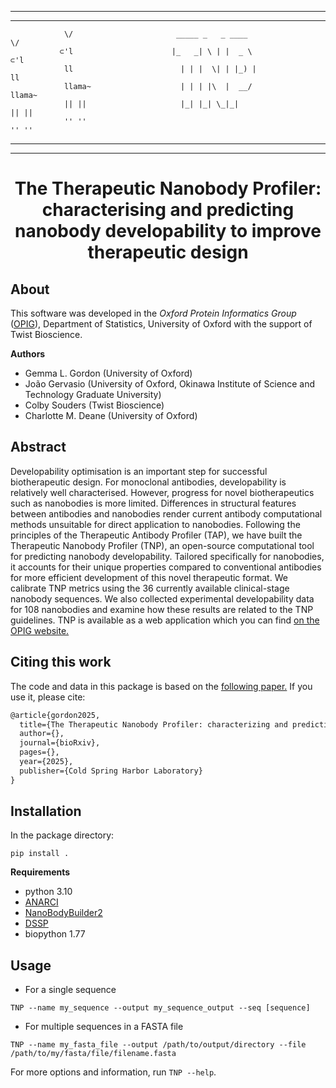 -----------------------------------------------------------------------------------------------------
-----------------------------------------------------------------------------------------------------
                \/                       _____ _   _ ____                   \/
               ⊂'l                      |_   _| \ | |  _ \                 ⊂'l     
                ll                        | | |  \| | |_) |                 ll     
                llama~                    | | | |\  |  __/                  llama~ 
                || ||                     |_| |_| \_|_|                     || || 
                '' ''                                                       '' ''
-----------------------------------------------------------------------------------------------------
-----------------------------------------------------------------------------------------------------

<div align="center">    
 
# The Therapeutic Nanobody Profiler: characterising and predicting nanobody developability to improve therapeutic design

</div>

## About

This software was developed in the _Oxford Protein Informatics Group_ ([OPIG](http://opig.stats.ox.ac.uk/)), Department of Statistics, University of Oxford with the support of Twist Bioscience.

**Authors**

* Gemma L. Gordon (University of Oxford)
* João Gervasio (University of Oxford, Okinawa Institute of Science and Technology Graduate University)
* Colby Souders (Twist Bioscience)
* Charlotte M. Deane (University of Oxford)


## Abstract 

Developability optimisation is an important step for successful biotherapeutic design. For monoclonal antibodies, developability is relatively well characterised. However, progress for novel biotherapeutics such as nanobodies is more limited. Differences in structural features between antibodies and nanobodies render current antibody computational methods unsuitable for direct application to nanobodies. Following the principles of the Therapeutic Antibody Profiler (TAP), we have built the Therapeutic Nanobody Profiler (TNP), an open-source computational tool for predicting nanobody developability. Tailored specifically for nanobodies, it accounts for their unique properties compared to conventional antibodies for more efficient development of this novel therapeutic format. We calibrate TNP metrics using the 36 currently available clinical-stage nanobody sequences. We also collected experimental developability data for 108 nanobodies and examine how these results are related to the TNP guidelines. TNP is available as a web application which you can find <a href="https://opig.stats.ox.ac.uk/webapps/tnp">on the OPIG website.</a>

## Citing this work

The code and data in this package is based on the <a href="">following paper.</a> If you use it, please cite:

```tex
@article{gordon2025,
  title={The Therapeutic Nanobody Profiler: characterizing and predicting nanobody developability to improve therapeutic design},
  author={},
  journal={bioRxiv},
  pages={},
  year={2025},
  publisher={Cold Spring Harbor Laboratory}
}
```

## Installation

In the package directory:

`pip install .`

**Requirements**

- python 3.10
- [ANARCI](https://github.com/oxpig/ANARCI)
- [NanoBodyBuilder2](https://github.com/oxpig/ImmuneBuilder)
- [DSSP](https://anaconda.org/salilab/dssp)
- biopython 1.77


## Usage

* For a single sequence

`TNP --name my_sequence --output my_sequence_output --seq [sequence]`

* For multiple sequences in a FASTA file

`TNP --name my_fasta_file --output /path/to/output/directory --file /path/to/my/fasta/file/filename.fasta`

<!-- * For a folder with already available PDB models: 
  
  - These structures should NOT contain hydrogens
  - SAbDab needs to be installed

`TNP --name my_models --output /path/to/output/directory --models /path/to/my/models` -->


For more options and information, run `TNP --help`.



